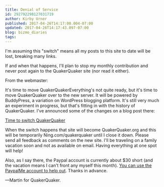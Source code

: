 ```yaml
---
title: Denial of Service
id: 292792298127031719
author: Kirby Urner
published: 2017-04-26T14:17:00.004-07:00
updated: 2017-04-26T14:17:43.097-07:00
blog: bizmo_diaries
tags: 
---
```


I'm assuming this "switch" means all my posts to this site to date will be lost, breaking many links. 

If and when that happens, I'll plan to stop my monthly contribution and never post again to the QuakerQuaker site (nor read it either).

From the webmaster:

It's time to move QuakerQuakerEverything's not quite ready, but it's time to move QuakerQuaker over to the new server. It will be powered by BuddyPress, a variation on WordPress blogging platform. It's still very much an experiment in progress, but that's fitting in with the history of QuakerQuaker. I've announced some of the changes on a blog post there:

[Time to switch QuakerQuaker](http://quakerquaker.martinkelley.com/2017/04/time-switch-quakerquaker/)

When the switch happens that site will become QuakerQuaker.org and this will be temporarily Ning.com/quakerquaker until I close it down. Please send all feedback as comments on the new site. I'll be traveling on a family vacation soon and not as available on email. Having everything at one spot will help! 

Also, as I say there, the Paypal account is currently about $30 short (and the vacation means I can't front any myself this month). [You can use the PaypalMe account to help out](https://www.paypal.me/martinkelley). Thanks in advance. 

—Martin for QuakerQuaker.